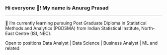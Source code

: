 ### Hi everyone 👋! My name is Anurag Prasad
<hr></hr>
🌱 I’m currently learning pursuing Post Graduate Diploma in Statistical Methods and Analytics (PGDSMA) from Indian Statistical Institute, North-East Centre (ISI, NEC). 
<br>

Open to positions Data Analyst | Data Science | Business Analyst | ML and related
<!--
**anuragprasad95/anuragprasad95** is a ✨ _special_ ✨ repository because its `README.md` (this file) appears on your GitHub profile.

Here are some ideas to get you started:

- 🔭 I’m currently working on ...
- 🌱 I’m currently learning ...
- 👯 I’m looking to collaborate on ...
- 🤔 I’m looking for help with ...
- 💬 Ask me about ...
- 📫 How to reach me: ...
- 😄 Pronouns: ...
- ⚡ Fun fact: ...
-->
